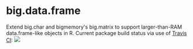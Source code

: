 big.data.frame
==============

Extend big.char and bigmemory's big.matrix to support
larger-than-RAM data.frame-like objects in R.
Current package build status via use of
[Travis CI](https://travis-ci.org/jayemerson/big.data.frame):
<a href="https://travis-ci.org/jayemerson/big.data.frame"><img src="https://travis-ci.org/jayemerson/big.data.frame.svg?branch=master"></a>
